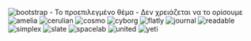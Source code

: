 ![](https://raw.githubusercontent.com/Protonotarios/protonotarios.github.io/master/proto-site/advanced/themes/bootstrap.png "bootstrap - Το προεπιλεγμένο θέμα - Δεν χρειάζεται να το ορίσουμε")
![](https://raw.githubusercontent.com/Protonotarios/protonotarios.github.io/master/proto-site/advanced/themes/amelia.png "amelia")
![](https://raw.githubusercontent.com/Protonotarios/protonotarios.github.io/master/proto-site/advanced/themes/cerulian.png "cerulian")
![](https://raw.githubusercontent.com/Protonotarios/protonotarios.github.io/master/proto-site/advanced/themes/cosmo.png "cosmo")
![](https://raw.githubusercontent.com/Protonotarios/protonotarios.github.io/master/proto-site/advanced/themes/cyborg.png "cyborg")
![](https://raw.githubusercontent.com/Protonotarios/protonotarios.github.io/master/proto-site/advanced/themes/flatly.png "flatly")
![](https://raw.githubusercontent.com/Protonotarios/protonotarios.github.io/master/proto-site/advanced/themes/journal.png "journal")
![](https://raw.githubusercontent.com/Protonotarios/protonotarios.github.io/master/proto-site/advanced/themes/readable.png "readable")
![](https://raw.githubusercontent.com/Protonotarios/protonotarios.github.io/master/proto-site/advanced/themes/simplex.png "simplex")
![](https://raw.githubusercontent.com/Protonotarios/protonotarios.github.io/master/proto-site/advanced/themes/slate.png "slate")
![](https://raw.githubusercontent.com/Protonotarios/protonotarios.github.io/master/proto-site/advanced/themes/spacelab.png "spacelab")
![](https://raw.githubusercontent.com/Protonotarios/protonotarios.github.io/master/proto-site/advanced/themes/united.png "united")
![](https://raw.githubusercontent.com/Protonotarios/protonotarios.github.io/master/proto-site/advanced/themes/yeti.png "yeti")

